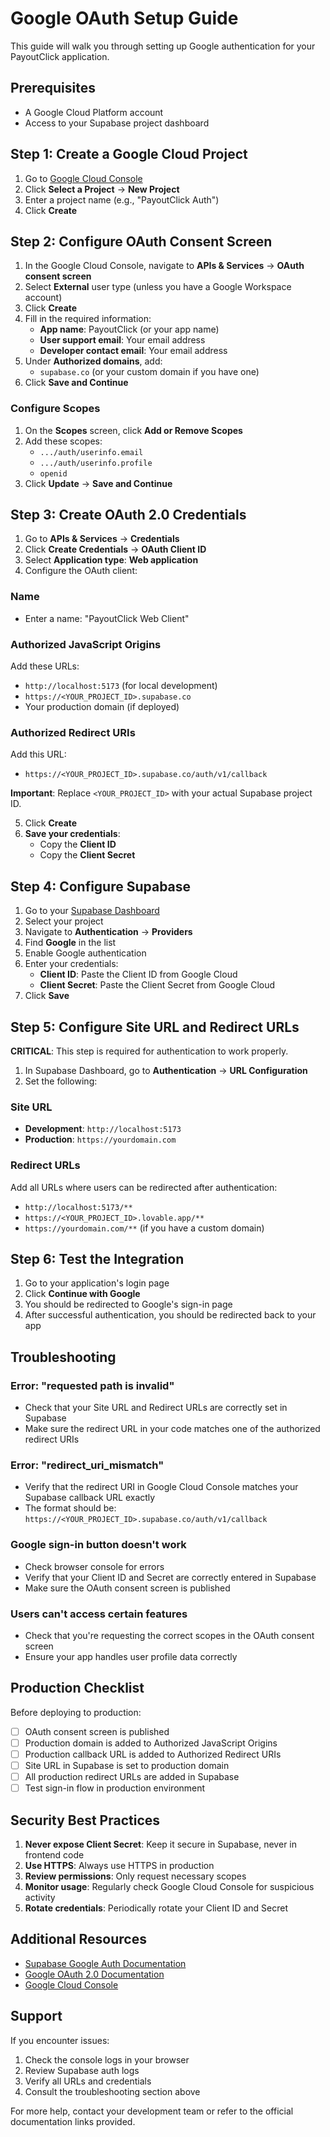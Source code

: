 # Google OAuth Setup Guide

This guide will walk you through setting up Google authentication for your PayoutClick application.

## Prerequisites

- A Google Cloud Platform account
- Access to your Supabase project dashboard

## Step 1: Create a Google Cloud Project

1. Go to [Google Cloud Console](https://console.cloud.google.com/)
2. Click **Select a Project** → **New Project**
3. Enter a project name (e.g., "PayoutClick Auth")
4. Click **Create**

## Step 2: Configure OAuth Consent Screen

1. In the Google Cloud Console, navigate to **APIs & Services** → **OAuth consent screen**
2. Select **External** user type (unless you have a Google Workspace account)
3. Click **Create**
4. Fill in the required information:
   - **App name**: PayoutClick (or your app name)
   - **User support email**: Your email address
   - **Developer contact email**: Your email address
5. Under **Authorized domains**, add:
   - `supabase.co` (or your custom domain if you have one)
6. Click **Save and Continue**

### Configure Scopes

1. On the **Scopes** screen, click **Add or Remove Scopes**
2. Add these scopes:
   - `.../auth/userinfo.email`
   - `.../auth/userinfo.profile`
   - `openid`
3. Click **Update** → **Save and Continue**

## Step 3: Create OAuth 2.0 Credentials

1. Go to **APIs & Services** → **Credentials**
2. Click **Create Credentials** → **OAuth Client ID**
3. Select **Application type**: **Web application**
4. Configure the OAuth client:

### Name
- Enter a name: "PayoutClick Web Client"

### Authorized JavaScript Origins
Add these URLs:
- `http://localhost:5173` (for local development)
- `https://<YOUR_PROJECT_ID>.supabase.co`
- Your production domain (if deployed)

### Authorized Redirect URIs
Add this URL:
- `https://<YOUR_PROJECT_ID>.supabase.co/auth/v1/callback`

**Important**: Replace `<YOUR_PROJECT_ID>` with your actual Supabase project ID.

5. Click **Create**
6. **Save your credentials**:
   - Copy the **Client ID**
   - Copy the **Client Secret**

## Step 4: Configure Supabase

1. Go to your [Supabase Dashboard](https://app.supabase.com/)
2. Select your project
3. Navigate to **Authentication** → **Providers**
4. Find **Google** in the list
5. Enable Google authentication
6. Enter your credentials:
   - **Client ID**: Paste the Client ID from Google Cloud
   - **Client Secret**: Paste the Client Secret from Google Cloud
7. Click **Save**

## Step 5: Configure Site URL and Redirect URLs

**CRITICAL**: This step is required for authentication to work properly.

1. In Supabase Dashboard, go to **Authentication** → **URL Configuration**
2. Set the following:

### Site URL
- **Development**: `http://localhost:5173`
- **Production**: `https://yourdomain.com`

### Redirect URLs
Add all URLs where users can be redirected after authentication:
- `http://localhost:5173/**`
- `https://<YOUR_PROJECT_ID>.lovable.app/**`
- `https://yourdomain.com/**` (if you have a custom domain)

## Step 6: Test the Integration

1. Go to your application's login page
2. Click **Continue with Google**
3. You should be redirected to Google's sign-in page
4. After successful authentication, you should be redirected back to your app

## Troubleshooting

### Error: "requested path is invalid"
- Check that your Site URL and Redirect URLs are correctly set in Supabase
- Make sure the redirect URL in your code matches one of the authorized redirect URIs

### Error: "redirect_uri_mismatch"
- Verify that the redirect URI in Google Cloud Console matches your Supabase callback URL exactly
- The format should be: `https://<YOUR_PROJECT_ID>.supabase.co/auth/v1/callback`

### Google sign-in button doesn't work
- Check browser console for errors
- Verify that your Client ID and Secret are correctly entered in Supabase
- Make sure the OAuth consent screen is published

### Users can't access certain features
- Check that you're requesting the correct scopes in the OAuth consent screen
- Ensure your app handles user profile data correctly

## Production Checklist

Before deploying to production:

- [ ] OAuth consent screen is published
- [ ] Production domain is added to Authorized JavaScript Origins
- [ ] Production callback URL is added to Authorized Redirect URIs
- [ ] Site URL in Supabase is set to production domain
- [ ] All production redirect URLs are added in Supabase
- [ ] Test sign-in flow in production environment

## Security Best Practices

1. **Never expose Client Secret**: Keep it secure in Supabase, never in frontend code
2. **Use HTTPS**: Always use HTTPS in production
3. **Review permissions**: Only request necessary scopes
4. **Monitor usage**: Regularly check Google Cloud Console for suspicious activity
5. **Rotate credentials**: Periodically rotate your Client ID and Secret

## Additional Resources

- [Supabase Google Auth Documentation](https://supabase.com/docs/guides/auth/social-login/auth-google)
- [Google OAuth 2.0 Documentation](https://developers.google.com/identity/protocols/oauth2)
- [Google Cloud Console](https://console.cloud.google.com/)

## Support

If you encounter issues:

1. Check the console logs in your browser
2. Review Supabase auth logs
3. Verify all URLs and credentials
4. Consult the troubleshooting section above

For more help, contact your development team or refer to the official documentation links provided.
